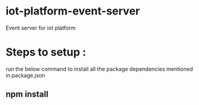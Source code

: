 # iot-platform-event-server
Event server for iot platform

# Steps to setup : 

run the below command to install all the package dependencies mentioned in package.json 

## npm install
